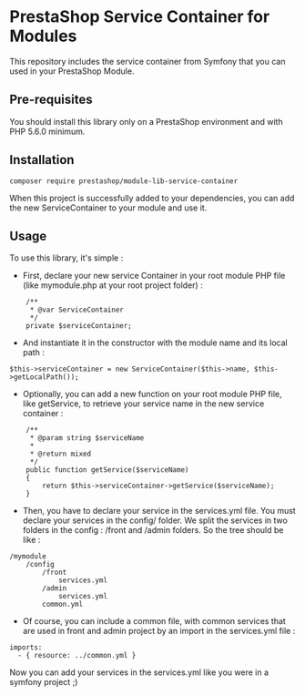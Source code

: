 # PrestaShop Service Container for Modules

This repository includes the service container from Symfony that you can used in your PrestaShop Module.

## Pre-requisites

You should install this library only on a PrestaShop environment and with PHP 5.6.0 minimum.

## Installation

```
composer require prestashop/module-lib-service-container
```

When this project is successfully added to your dependencies, you can add the new ServiceContainer to your module and use it.

## Usage

To use this library, it's simple :
 - First, declare your new service Container in your root module PHP file (like mymodule.php at your root project folder) :
```
    /**
     * @var ServiceContainer
     */
    private $serviceContainer;
```
- And instantiate it in the constructor with the module name and its local path :
```
$this->serviceContainer = new ServiceContainer($this->name, $this->getLocalPath());
```
- Optionally, you can add a new function on your root module PHP file, like getService, to retrieve your service name in the new service container :
```
    /**
     * @param string $serviceName
     *
     * @return mixed
     */
    public function getService($serviceName)
    {
        return $this->serviceContainer->getService($serviceName);
    }
```
- Then, you have to declare your service in the services.yml file. You must declare your services in the config/ folder.
We split the services in two folders in the config : /front and /admin folders. So the tree should be like :
```
/mymodule
    /config
        /front
            services.yml
        /admin
            services.yml
        common.yml
```
- Of course, you can include a common file, with common services that are used in front and admin project by an import in the services.yml file :
```
imports:
  - { resource: ../common.yml }
```
Now you can add your services in the services.yml like you were in a symfony project ;)

